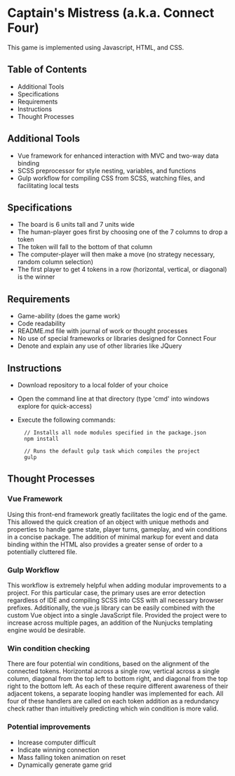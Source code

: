 # Captain's Mistress (a.k.a. Connect Four)

This game is implemented using Javascript, HTML, and CSS.

## Table of Contents

* Additional Tools
* Specifications
* Requirements
* Instructions
* Thought Processes

## Additional Tools

* Vue framework for enhanced interaction with MVC and two-way data binding
* SCSS preprocessor for style nesting, variables, and functions
* Gulp workflow for compiling CSS from SCSS, watching files, and facilitating local tests

## Specifications

* The board is 6 units tall and 7 units wide
* The human-player goes first by choosing one of the 7 columns to drop a token
* The token will fall to the bottom of that column
* The computer-player will then make a move (no strategy necessary, random column selection)
* The first player to get 4 tokens in a row (horizontal, vertical, or diagonal) is the winner
  
## Requirements
 
* Game-ability (does the game work)
* Code readability
* README.md file with journal of work or thought processes
* No use of special frameworks or libraries designed for Connect Four
* Denote and explain any use of other libraries like JQuery

## Instructions

* Download repository to a local folder of your choice
* Open the command line at that directory (type 'cmd' into windows explore for quick-access)
* Execute the following commands:
		
		// Installs all node modules specified in the package.json
		npm install

		// Runs the default gulp task which compiles the project
		gulp

## Thought Processes

### Vue Framework

Using this front-end framework greatly facilitates the logic end of the game. This allowed the quick creation of an object with unique methods and properties to handle game state, player turns, gameplay, and win conditions in a concise package. The addition of minimal markup for event and data binding within the HTML also provides a greater sense of order to a potentially cluttered file.

### Gulp Workflow

This workflow is extremely helpful when adding modular improvements to a project. For this particular case, the primary uses are error detection regardless of IDE and compiling SCSS into CSS with all necessary browser prefixes. Additionally, the vue.js library can be easily combined with the custom Vue object into a single JavaScript file. Provided the project were to increase across multiple pages, an addition of the Nunjucks templating engine would be desirable.

### Win condition checking

There are four potential win conditions, based on the alignment of the connected tokens. Horizontal across a single row, vertical across a single column, diagonal from the top left to bottom right, and diagonal from the top right to the bottom left. As each of these require different awareness of their adjacent tokens, a separate looping handler was implemented for each. All four of these handlers are called on each token addition as a redundancy check rather than intuitively predicting which win condition is more valid.

### Potential improvements

* Increase computer difficult
* Indicate winning connection
* Mass falling token animation on reset
* Dynamically generate game grid
